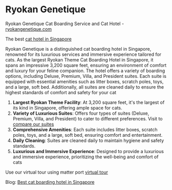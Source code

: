 # Ryokan Genetique
Ryokan Genetique Cat Boarding Service and Cat Hotel - [ryokangenetique.com](https://ryokangenetique.com)

The best [cat hotel in Singapore](https://ryokangenetique.com/)

Ryokan Genetique is a distinguished cat boarding hotel in Singapore, renowned for its luxurious services and immersive experience tailored for cats. As the largest Ryokan Theme Cat Boarding Hotel in Singapore, it spans an impressive 3,200 square feet, ensuring an environment of comfort and luxury for your feline companion. The hotel offers a variety of boarding options, including Deluxe, Premium, Villa, and President suites. Each suite is equipped with essential amenities such as litter boxes, scratch poles, toys, and a large, soft bed. Additionally, all suites are cleaned daily to ensure the highest standards of comfort and safety for your cat​

1.  **Largest Ryokan Theme Facility**: At 3,200 square feet, it's the largest of its kind in Singapore, offering ample space for cats.
2.  **Variety of Luxurious Suites**: Offers four types of suites (Deluxe, Premium, Villa, and President) to cater to different preferences. Visit to [compare our suites](https://ryokangenetique.com/compare-our-suites/)
3.  **Comprehensive Amenities**: Each suite includes litter boxes, scratch poles, toys, and a large, soft bed, ensuring comfort and entertainment.
4.  **Daily Cleaning**: Suites are cleaned daily to maintain hygiene and safety standards.
5.  **Luxurious and Immersive Experience**: Designed to provide a luxurious and immersive experience, prioritizing the well-being and comfort of cats​

Use our virtual tour using matter port [virtual tour](https://ryokangenetique.com/virtual-tour/)

Blog:
[Best cat boarding hotel in Singapore](https://ryokangenetique.com/best-cat-boarding-hotel-in-singapore/)
